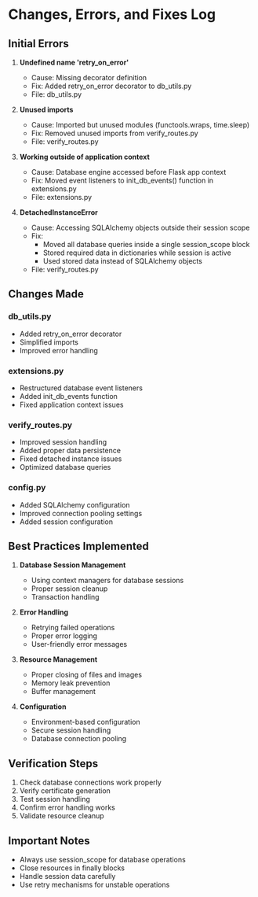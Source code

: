 # Changes, Errors, and Fixes Log

## Initial Errors

1. **Undefined name 'retry_on_error'**
   - Cause: Missing decorator definition
   - Fix: Added retry_on_error decorator to db_utils.py
   - File: db_utils.py

2. **Unused imports**
   - Cause: Imported but unused modules (functools.wraps, time.sleep)
   - Fix: Removed unused imports from verify_routes.py
   - File: verify_routes.py

3. **Working outside of application context**
   - Cause: Database engine accessed before Flask app context
   - Fix: Moved event listeners to init_db_events() function in extensions.py
   - File: extensions.py

4. **DetachedInstanceError**
   - Cause: Accessing SQLAlchemy objects outside their session scope
   - Fix: 
     - Moved all database queries inside a single session_scope block
     - Stored required data in dictionaries while session is active
     - Used stored data instead of SQLAlchemy objects
   - File: verify_routes.py

## Changes Made

### db_utils.py
- Added retry_on_error decorator
- Simplified imports
- Improved error handling

### extensions.py
- Restructured database event listeners
- Added init_db_events function
- Fixed application context issues

### verify_routes.py
- Improved session handling
- Added proper data persistence
- Fixed detached instance issues
- Optimized database queries

### config.py
- Added SQLAlchemy configuration
- Improved connection pooling settings
- Added session configuration

## Best Practices Implemented

1. **Database Session Management**
   - Using context managers for database sessions
   - Proper session cleanup
   - Transaction handling

2. **Error Handling**
   - Retrying failed operations
   - Proper error logging
   - User-friendly error messages

3. **Resource Management**
   - Proper closing of files and images
   - Memory leak prevention
   - Buffer management

4. **Configuration**
   - Environment-based configuration
   - Secure session handling
   - Database connection pooling

## Verification Steps

1. Check database connections work properly
2. Verify certificate generation
3. Test session handling
4. Confirm error handling works
5. Validate resource cleanup

## Important Notes

- Always use session_scope for database operations
- Close resources in finally blocks
- Handle session data carefully
- Use retry mechanisms for unstable operations
